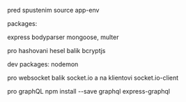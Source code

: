 pred spustenim 
source app-env

packages:

express
bodyparser
mongoose,
multer

pro hashovani hesel balik bcryptjs

dev packages:
nodemon


pro websocket balik socket.io a na klientovi socket.io-client


pro graphQL 
npm install --save graphql express-graphql
